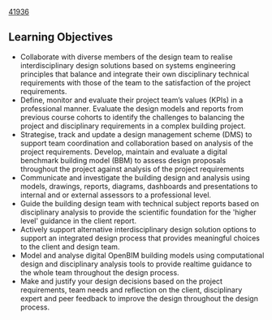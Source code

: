 [41936](/)
## Learning Objectives
* Collaborate with diverse members of the design team to realise interdisciplinary design solutions based on systems engineering principles that balance and integrate their own disciplinary technical requirements with those of the team to the satisfaction of the project requirements.
* Define, monitor and evaluate their project team’s values (KPIs) in a professional manner.
Evaluate the design models and reports from previous course cohorts to identify the challenges to balancing the project and disciplinary requirements in a complex building project.
* Strategise, track and update a design management scheme (DMS) to support team coordination and collaboration based on analysis of the project requirements.
Develop, maintain and evaluate a digital benchmark building model (BBM) to assess design proposals throughout the project against analysis of the project requirements
* Communicate and investigate the building design and analysis using models, drawings, reports, diagrams, dashboards and presentations to internal and or external assessors to a professional level.
* Guide the building design team with technical subject reports based on disciplinary analysis to provide the scientific foundation for the 'higher level' guidance in the client report.
* Actively support alternative interdisciplinary design solution options to support an integrated design process that provides meaningful choices to the client and design team.
* Model and analyse digital OpenBIM building models using computational design and disciplinary analysis tools to provide realtime guidance to the whole team throughout the design process.
* Make and justify your design decisions based on the project requirements, team needs and reflection on the client, disciplinary expert and peer feedback to improve the design throughout the design process.
